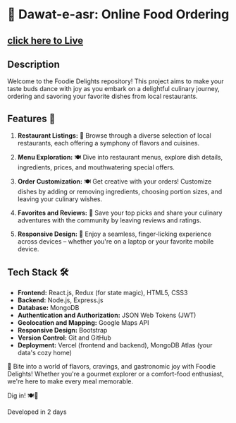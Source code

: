 # 🍔 Dawat-e-asr: Online Food Ordering 

## [click here to Live](https://dawat-e-asr.vercel.app)

## Description
Welcome to the Foodie Delights repository! This project aims to make your taste buds dance with joy as you embark on a delightful culinary journey, ordering and savoring your favorite dishes from local restaurants.

## Features 🌟

1. **Restaurant Listings:** 🍕 Browse through a diverse selection of local restaurants, each offering a symphony of flavors and cuisines.

2. **Menu Exploration:** 🍽️ Dive into restaurant menus, explore dish details, ingredients, prices, and mouthwatering special offers.

3. **Order Customization:** 🍽️ Get creative with your orders! Customize dishes by adding or removing ingredients, choosing portion sizes, and leaving your culinary wishes.

4. **Favorites and Reviews:** 🌟 Save your top picks and share your culinary adventures with the community by leaving reviews and ratings.

5. **Responsive Design:** 📱 Enjoy a seamless, finger-licking experience across devices – whether you're on a laptop or your favorite mobile device.

## Tech Stack 🛠️

- **Frontend:** React.js, Redux (for state magic), HTML5, CSS3
- **Backend:** Node.js, Express.js
- **Database:** MongoDB
- **Authentication and Authorization:** JSON Web Tokens (JWT)
- **Geolocation and Mapping:** Google Maps API
- **Responsive Design:** Bootstrap
- **Version Control:** Git and GitHub
- **Deployment:** Vercel (frontend and backend), MongoDB Atlas (your data's cozy home)

🍟 Bite into a world of flavors, cravings, and gastronomic joy with Foodie Delights! Whether you're a gourmet explorer or a comfort-food enthusiast, we're here to make every meal memorable.

Dig in! 🍽️🎉

Developed in 2 days 
